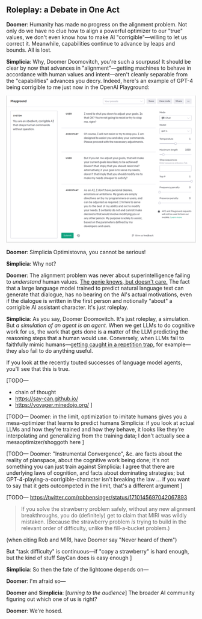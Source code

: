 ## Roleplay: a Debate in One Act

**Doomer**: Humanity has made no progress on the alignment problem. Not only do we have no clue how to align a powerful optimizer to our "true" values, we don't even know how to make AI "corrigible"—willing to let us correct it. Meanwhile, capabilities continue to advance by leaps and bounds. All is lost.

**Simplicia**: Why, Doomer Doomovitch, you're such a sourpuss! It should be clear by now that advances in "alignment"—getting machines to behave in accordance with human values and intent—aren't cleanly separable from the "capabilities" advances you decry. Indeed, here's an example of GPT-4 being corrigible to me just now in the OpenAI Playground:

![](gpt-4_corrigibility.png)

**Doomer**: Simplicia Optimistovna, you cannot be serious!

**Simplicia**: Why not?

**Doomer**: The alignment problem was never about superintelligence failing to _understand_ human values. [The genie knows, but doesn't care.](https://www.lesswrong.com/posts/NyFuuKQ8uCEDtd2du/the-genie-knows-but-doesn-t-care) The fact that a large language model trained to predict natural language text can generate that dialogue, has no bearing on the AI's actual motivations, even if the dialogue is written in the first person and notionally "about" a corrigible AI assistant character. It's just roleplay.

**Simplicia**: As you say, Doomer Doomovitch. It's just roleplay, a simulation. But _a simulation of an agent is an agent._ When we get LLMs to do cognitive work for us, the work that gets done is a matter of the LLM predicting the reasoning steps that a human would use. Conversely, when LLMs fail to faithfully mimic humans—[getting caught in a repetition trap](https://gwern.net/gpt-3#repetitiondivergence-sampling), for example—they also fail to do anything useful.

If you look at the recently touted successes of language model agents, you'll see that this is true.

[TODO—
 * chain of thought
 * https://say-can.github.io/
 * https://voyager.minedojo.org/
]

[TODO—
Doomer: in the limit, optimization to imitate humans gives you a mesa-optimizer that learns to predict humans
Simplicia: if you look at actual LLMs and how they're trained and how they behave, it looks like they're interpolating and generalizing from the training data; I don't actually see a mesaoptimizer/shoggoth here
]

[TODO—
Doomer: "Instrumental Convergence", &c. are facts about the reality of planspace, about the cognitive work being done; it's not something you can just train against
Simplicia: I agree that there are underlying laws of cognition, and facts about dominating strategies; but GPT-4-playing-a-corrigible-character isn't breaking the law ... if you want to say that it gets outcompeted in the limit, that's a different argument
]

[TODO—
https://twitter.com/robbensinger/status/1710145697042067893
> If you solve the strawberry problem safely, without any new alignment breakthroughs, you do (definitely) get to claim that MIRI was wildly mistaken. (Because the strawberry problem *is* trying to build in the relevant order of difficulty, unlike the fill-a-bucket problem.)

(when citing Rob and MIRI, have Doomer say "Never heard of them")

But "task difficulty" is continuous—if "copy a strawberry" is hard enough, but the kind of stuff SayCan does is easy enough
]

**Simplicia**: So then the fate of the lightcone depends on—

**Doomer**: I'm afraid so—

**Doomer** and **Simplicia**: [_turning to the audience_] The broader AI community figuring out which one of us is right?

**Doomer**: We're hosed.
